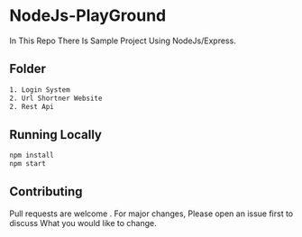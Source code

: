 # NodeJs-PlayGround
In This Repo There Is Sample Project Using NodeJs/Express.

## Folder
```bash
1. Login System
2. Url Shortner Website
2. Rest Api

````


## Running Locally
```bash
npm install
npm start
```


## Contributing
Pull requests are welcome . For major changes, Please open an issue first to discuss What you would like to change.

